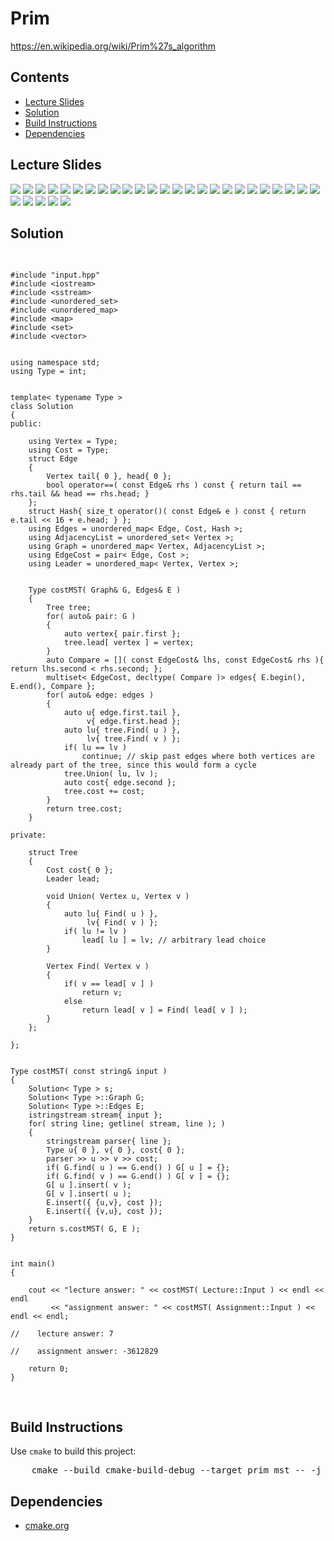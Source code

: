 <h1 id="Prim">Prim</h1>
<a href="https://en.wikipedia.org/wiki/Prim%27s_algorithm">https://en.wikipedia.org/wiki/Prim%27s_algorithm</a>
<h2>Contents</h2>
<ul>
  <li>
      <a href="#slides">Lecture Slides</a>
  </li>
  <li>
    <a href="#solution">Solution</a>
  </li>
  <li>
    <a href="#build">Build Instructions</a>
  </li>
  <li>
    <a href="#dependencies">Dependencies</a>
  </li>
</ul>

<h2 id="slides">Lecture Slides</h2>
<img src="https://github.com/claytonjwong/Algorithms-Stanford/blob/master/course3/prim_mst/documentation/prim_01.png" />
<img src="https://github.com/claytonjwong/Algorithms-Stanford/blob/master/course3/prim_mst/documentation/prim_02.png" />
<img src="https://github.com/claytonjwong/Algorithms-Stanford/blob/master/course3/prim_mst/documentation/prim_03.png" />
<img src="https://github.com/claytonjwong/Algorithms-Stanford/blob/master/course3/prim_mst/documentation/prim_04.png" />
<img src="https://github.com/claytonjwong/Algorithms-Stanford/blob/master/course3/prim_mst/documentation/prim_05.png" />
<img src="https://github.com/claytonjwong/Algorithms-Stanford/blob/master/course3/prim_mst/documentation/prim_06.png" />
<img src="https://github.com/claytonjwong/Algorithms-Stanford/blob/master/course3/prim_mst/documentation/prim_07.png" />
<img src="https://github.com/claytonjwong/Algorithms-Stanford/blob/master/course3/prim_mst/documentation/prim_08.png" />
<img src="https://github.com/claytonjwong/Algorithms-Stanford/blob/master/course3/prim_mst/documentation/prim_09.png" />
<img src="https://github.com/claytonjwong/Algorithms-Stanford/blob/master/course3/prim_mst/documentation/prim_10.png" />
<img src="https://github.com/claytonjwong/Algorithms-Stanford/blob/master/course3/prim_mst/documentation/prim_11.png" />
<img src="https://github.com/claytonjwong/Algorithms-Stanford/blob/master/course3/prim_mst/documentation/prim_12.png" />
<img src="https://github.com/claytonjwong/Algorithms-Stanford/blob/master/course3/prim_mst/documentation/prim_13.png" />
<img src="https://github.com/claytonjwong/Algorithms-Stanford/blob/master/course3/prim_mst/documentation/prim_14.png" />
<img src="https://github.com/claytonjwong/Algorithms-Stanford/blob/master/course3/prim_mst/documentation/prim_15.png" />
<img src="https://github.com/claytonjwong/Algorithms-Stanford/blob/master/course3/prim_mst/documentation/prim_16.png" />
<img src="https://github.com/claytonjwong/Algorithms-Stanford/blob/master/course3/prim_mst/documentation/prim_17.png" />
<img src="https://github.com/claytonjwong/Algorithms-Stanford/blob/master/course3/prim_mst/documentation/prim_18.png" />
<img src="https://github.com/claytonjwong/Algorithms-Stanford/blob/master/course3/prim_mst/documentation/prim_19.png" />
<img src="https://github.com/claytonjwong/Algorithms-Stanford/blob/master/course3/prim_mst/documentation/prim_20.png" />
<img src="https://github.com/claytonjwong/Algorithms-Stanford/blob/master/course3/prim_mst/documentation/prim_21.png" />
<img src="https://github.com/claytonjwong/Algorithms-Stanford/blob/master/course3/prim_mst/documentation/prim_22.png" />
<img src="https://github.com/claytonjwong/Algorithms-Stanford/blob/master/course3/prim_mst/documentation/prim_23.png" />
<img src="https://github.com/claytonjwong/Algorithms-Stanford/blob/master/course3/prim_mst/documentation/prim_24.png" />
<img src="https://github.com/claytonjwong/Algorithms-Stanford/blob/master/course3/prim_mst/documentation/prim_25.png" />
<img src="https://github.com/claytonjwong/Algorithms-Stanford/blob/master/course3/prim_mst/documentation/prim_26.png" />
<img src="https://github.com/claytonjwong/Algorithms-Stanford/blob/master/course3/prim_mst/documentation/prim_27.png" />
<img src="https://github.com/claytonjwong/Algorithms-Stanford/blob/master/course3/prim_mst/documentation/prim_28.png" />
<img src="https://github.com/claytonjwong/Algorithms-Stanford/blob/master/course3/prim_mst/documentation/prim_29.png" />
<img src="https://github.com/claytonjwong/Algorithms-Stanford/blob/master/course3/prim_mst/documentation/prim_30.png" />

<h2 id="solution">Solution</h2>
<pre>

    #include "input.hpp"
    #include <iostream>
    #include <sstream>
    #include <unordered_set>
    #include <unordered_map>
    #include <map>
    #include <set>
    #include <vector>
    
    
    using namespace std;
    using Type = int;
    
    
    template< typename Type >
    class Solution
    {
    public:
    
        using Vertex = Type;
        using Cost = Type;
        struct Edge
        {
            Vertex tail{ 0 }, head{ 0 };
            bool operator==( const Edge& rhs ) const { return tail == rhs.tail && head == rhs.head; }
        };
        struct Hash{ size_t operator()( const Edge& e ) const { return e.tail << 16 + e.head; } };
        using Edges = unordered_map< Edge, Cost, Hash >;
        using AdjacencyList = unordered_set< Vertex >;
        using Graph = unordered_map< Vertex, AdjacencyList >;
        using EdgeCost = pair< Edge, Cost >;
        using Leader = unordered_map< Vertex, Vertex >;
    
    
        Type costMST( Graph& G, Edges& E )
        {
            Tree tree;
            for( auto& pair: G )
            {
                auto vertex{ pair.first };
                tree.lead[ vertex ] = vertex;
            }
            auto Compare = []( const EdgeCost& lhs, const EdgeCost& rhs ){ return lhs.second < rhs.second; };
            multiset< EdgeCost, decltype( Compare )> edges{ E.begin(), E.end(), Compare };
            for( auto& edge: edges )
            {
                auto u{ edge.first.tail },
                     v{ edge.first.head };
                auto lu{ tree.Find( u ) },
                     lv{ tree.Find( v ) };
                if( lu == lv )
                    continue; // skip past edges where both vertices are already part of the tree, since this would form a cycle
                tree.Union( lu, lv );
                auto cost{ edge.second };
                tree.cost += cost;
            }
            return tree.cost;
        }
    
    private:
    
        struct Tree
        {
            Cost cost{ 0 };
            Leader lead;
    
            void Union( Vertex u, Vertex v )
            {
                auto lu{ Find( u ) },
                     lv{ Find( v ) };
                if( lu != lv )
                    lead[ lu ] = lv; // arbitrary lead choice
            }
    
            Vertex Find( Vertex v )
            {
                if( v == lead[ v ] )
                    return v;
                else
                    return lead[ v ] = Find( lead[ v ] );
            }
        };
    
    };
    
    
    Type costMST( const string& input )
    {
        Solution< Type > s;
        Solution< Type >::Graph G;
        Solution< Type >::Edges E;
        istringstream stream{ input };
        for( string line; getline( stream, line ); )
        {
            stringstream parser{ line };
            Type u{ 0 }, v{ 0 }, cost{ 0 };
            parser >> u >> v >> cost;
            if( G.find( u ) == G.end() ) G[ u ] = {};
            if( G.find( v ) == G.end() ) G[ v ] = {};
            G[ u ].insert( v );
            G[ v ].insert( u );
            E.insert({ {u,v}, cost });
            E.insert({ {v,u}, cost });
        }
        return s.costMST( G, E );
    }
    
    
    int main()
    {
    
        cout << "lecture answer: " << costMST( Lecture::Input ) << endl << endl
             << "assignment answer: " << costMST( Assignment::Input ) << endl << endl;
    
    //    lecture answer: 7
    
    //    assignment answer: -3612829
    
        return 0;
    }

</pre>

<h2 id="build">Build Instructions</h2>
<p>Use <code>cmake</code> to build this project:</p>

<pre>
    cmake --build cmake-build-debug --target prim_mst -- -j 4
</pre>

<h2 id="dependencies">Dependencies</h2>
<ul>
  <li>
    <a href="https://cmake.org/">cmake.org</a>
  </li>
</ul>

</body>
</html>